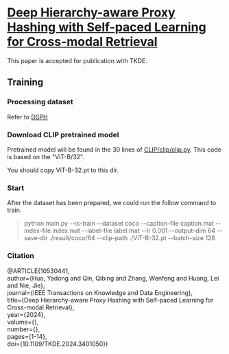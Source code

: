 # [Deep Hierarchy-aware Proxy Hashing with Self-paced Learning for Cross-modal Retrieval](https://ieeexplore.ieee.org/document/10530441)
This paper is accepted for publication with TKDE.


## Training

### Processing dataset
Refer to [DSPH](https://github.com/QinLab-WFU/DSPH)

### Download CLIP pretrained model
Pretrained model will be found in the 30 lines of [CLIP/clip/clip.py](https://github.com/openai/CLIP/blob/main/clip/clip.py). This code is based on the "ViT-B/32".

You should copy ViT-B-32.pt to this dir.

### Start

After the dataset has been prepared, we could run the follow command to train.
> python main.py --is-train --dataset coco --caption-file caption.mat --index-file index.mat --label-file label.mat --lr 0.001 --output-dim 64 --save-dir ./result/coco/64 --clip-path ./ViT-B-32.pt --batch-size 128


### Citation
@ARTICLE{10530441,  
  author={Huo, Yadong and Qin, Qibing and Zhang, Wenfeng and Huang, Lei and Nie, Jie},  
  journal={IEEE Transactions on Knowledge and Data Engineering},  
  title={Deep Hierarchy-aware Proxy Hashing with Self-paced Learning for Cross-modal Retrieval},  
  year={2024},  
  volume={},  
  number={},  
  pages={1-14},  
  doi={10.1109/TKDE.2024.3401050}}

